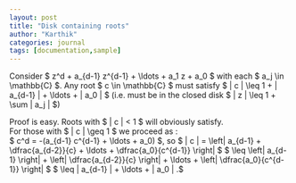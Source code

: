 ```yaml
---
layout: post
title: "Disk containing roots"
author: "Karthik"
categories: journal
tags: [documentation,sample]
---
```


Consider $ z^d + a_{d-1} z^{d-1} + \ldots + a_1 z + a_0 $ with each $ a_j \in \mathbb{C} $. Any root $ c \in \mathbb{C} $ must satisfy $ \| c \| \leq 1 + \| a_{d-1} \| + \ldots + \| a_0 \| $ (i.e. must be in the closed disk $ \| z \| \leq 1 + \sum \| a_j \| $)

Proof is easy. Roots with $ \| c \| &lt; 1 $ will obviously satisfy.   
For those with $ \| c \| \geq 1 $ we proceed as :   
$ c^d = -(a_{d-1} c^{d-1} + \ldots + a_0) $, so $ \| c \| = \left| a_{d-1} + \dfrac{a_{d-2}}{c} + \ldots + \dfrac{a_0}{c^{d-1}} \right| $ $ \leq \left| a_{d-1} \right| + \left| \dfrac{a_{d-2}}{c} \right| + \ldots + \left| \dfrac{a_0}{c^{d-1}} \right| $ $ \leq \| a_{d-1} \| + \ldots + \| a_0 \| .$  
